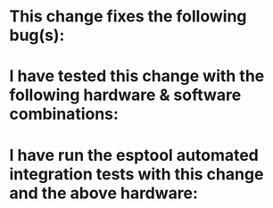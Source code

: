 <!-- Fill in a description of the change here, at least 100 characters.
Make sure other people will be able to understand what your pull request is about.
Delete any sections which don't apply, including the section header. -->

# This change fixes the following bug(s):
<!-- If your change fixes any bugs, list them in this section.

Please include the issue URL or the # issue number here. -->

# I have tested this change with the following hardware & software combinations:
<!-- In this section, describe the hardware and software combinations with which you tested the PR change - operating system(s), development board name(s), ESP8266 and/or ESP32 series.

If you did not perform any testing, write "NO TESTING" in this section. -->

# I have run the esptool automated integration tests with this change and the above hardware:
<!-- In this section, post the results of running the automatic integration tests of esptool with this change and the above hardware.

Details here: https://docs.espressif.com/projects/esptool/en/latest/contributing.html#automated-integration-tests

If you did not perform any testing, write "NO TESTING" in this section. -->

